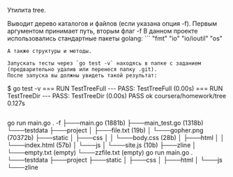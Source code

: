 Утилита tree.

Выводит дерево каталогов и файлов (если указана опция -f).
Первым аргументом принимает путь, вторым флаг -f
В данном проекте использовались стандартные пакеты golang:
	```
    "fmt"
	"io"
	"io/ioutil"
	"os"
```
А также структуры и методы.

Запускать тесты через `go test -v` находясь в папке c заданием (предварительно удалив или перенеся папку .git).
После запуска вы должны увидеть такой результат:

```
$ go test -v
=== RUN   TestTreeFull
--- PASS: TestTreeFull (0.00s)
=== RUN   TestTreeDir
--- PASS: TestTreeDir (0.00s)
PASS
ok      coursera/homework/tree     0.127s
```

```
go run main.go . -f
├───main.go (1881b)
├───main_test.go (1318b)
└───testdata
	├───project
	│	├───file.txt (19b)
	│	└───gopher.png (70372b)
	├───static
	│	├───css
	│	│	└───body.css (28b)
	│	├───html
	│	│	└───index.html (57b)
	│	└───js
	│		└───site.js (10b)
	├───zline
	│	└───empty.txt (empty)
	└───zzfile.txt (empty)
go run main.go .
└───testdata
	├───project
	├───static
	│	├───css
	│	├───html
	│	└───js
	└───zline
```